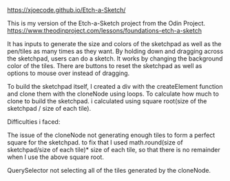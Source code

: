 https://xjoecode.github.io/Etch-a-Sketch/

This is my version of the Etch-a-Sketch project from the Odin Project. https://www.theodinproject.com/lessons/foundations-etch-a-sketch

It has inputs to generate the size and colors of the sketchpad as well as the pen/tiles as many times as they want. By holding down and dragging across the sketchpad, users can do a sketch. It works by changing the background color of the tiles. There are buttons to reset the sketchpad as well as options to mouse over instead of dragging.

To build the sketchpad itself, I created a div with the createElement function and clone them with the cloneNode using loops. To calculate how much to clone to build the sketchpad. i calculated using square root(size of the sketchpad / size of each tile).

Difficulties i faced:

The issue of the cloneNode not generating enough tiles to form a perfect square for the sketchpad. to fix that I used math.round(size of sketchpad/size of each tile)* size of each tile, so that there is no remainder when I use the above square root.

QuerySelector not selecting all of the tiles generated by the cloneNode.
